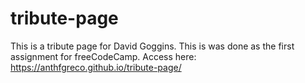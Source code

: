 ﻿# tribute-page
This is a tribute page for David Goggins. This is was done as the first assignment for freeCodeCamp.
Access here: https://anthfgreco.github.io/tribute-page/
